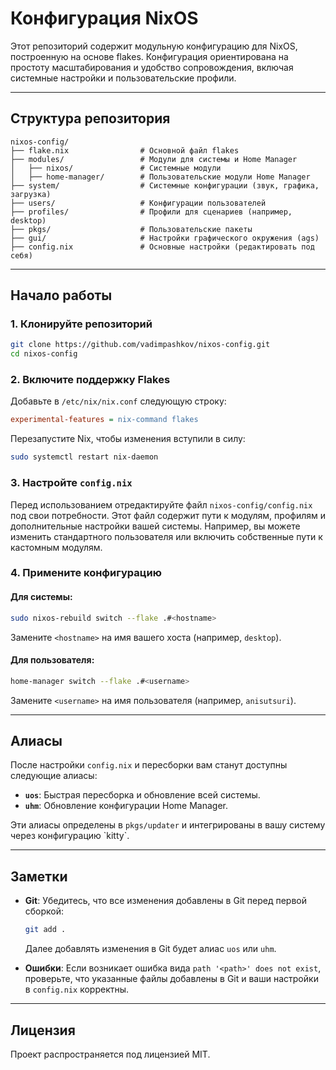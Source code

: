 # Конфигурация NixOS

Этот репозиторий содержит модульную конфигурацию для NixOS, построенную на основе flakes. Конфигурация ориентирована на простоту масштабирования и удобство сопровождения, включая системные настройки и пользовательские профили.

---

## Структура репозитория

```plaintext
nixos-config/
├── flake.nix                # Основной файл flakes
├── modules/                 # Модули для системы и Home Manager
│   ├── nixos/               # Системные модули
│   ├── home-manager/        # Пользовательские модули Home Manager
├── system/                  # Системные конфигурации (звук, графика, загрузка)
├── users/                   # Конфигурации пользователей
├── profiles/                # Профили для сценариев (например, desktop)
├── pkgs/                    # Пользовательские пакеты
├── gui/                     # Настройки графического окружения (ags)
├── config.nix               # Основные настройки (редактировать под себя)
```

---

## Начало работы

### 1. Клонируйте репозиторий

```bash
git clone https://github.com/vadimpashkov/nixos-config.git
cd nixos-config
```

### 2. Включите поддержку Flakes

Добавьте в `/etc/nix/nix.conf` следующую строку:

```ini
experimental-features = nix-command flakes
```

Перезапустите Nix, чтобы изменения вступили в силу:

```bash
sudo systemctl restart nix-daemon
```

### 3. Настройте `config.nix`

Перед использованием отредактируйте файл `nixos-config/config.nix` под свои потребности. Этот файл содержит пути к модулям, профилям и дополнительные настройки вашей системы. Например, вы можете изменить стандартного пользователя или включить собственные пути к кастомным модулям.

### 4. Примените конфигурацию

#### Для системы:

```bash
sudo nixos-rebuild switch --flake .#<hostname>
```

Замените `<hostname>` на имя вашего хоста (например, `desktop`).

#### Для пользователя:

```bash
home-manager switch --flake .#<username>
```

Замените `<username>` на имя пользователя (например, `anisutsuri`).

---

## Алиасы

После настройки `config.nix` и пересборки вам станут доступны следующие алиасы:

- **`uos`**: Быстрая пересборка и обновление всей системы.
- **`uhm`**: Обновление конфигурации Home Manager.

Эти алиасы определены в `pkgs/updater` и интегрированы в вашу систему через конфигурацию \`kitty\`.

---

## Заметки

- **Git**: Убедитесь, что все изменения добавлены в Git перед первой сборкой:

  ```bash
  git add .
  ```

  Далее добавлять изменения в Git будет алиас `uos` или `uhm`.

- **Ошибки**: Если возникает ошибка вида `path '<path>' does not exist`, проверьте, что указанные файлы добавлены в Git и ваши настройки в `config.nix` корректны.

---

## Лицензия

Проект распространяется под лицензией MIT.
